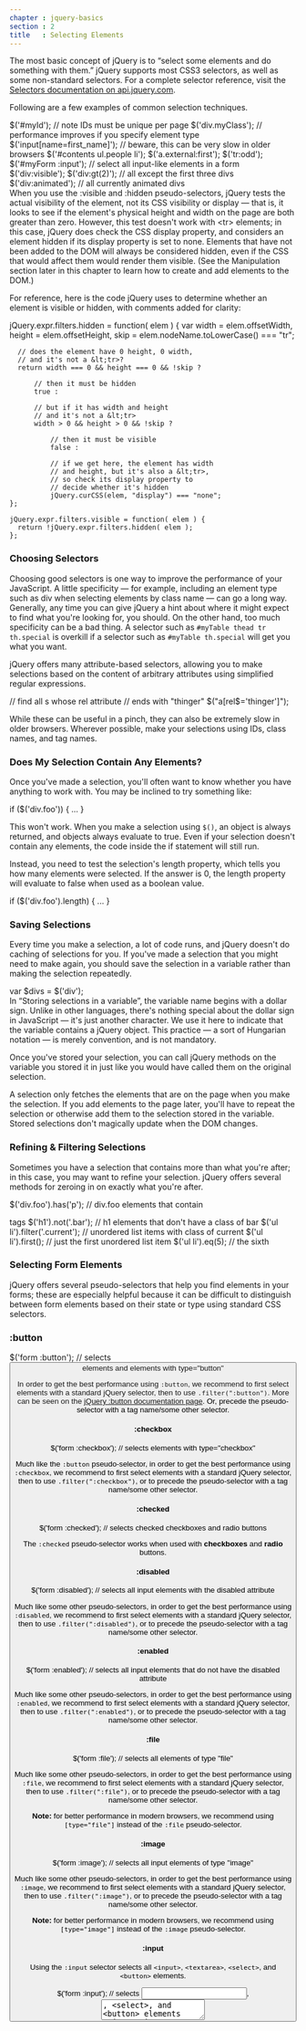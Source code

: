 ```yaml
---
chapter : jquery-basics
section : 2
title   : Selecting Elements
---
```


The most basic concept of jQuery is to “select some elements and do something with
them.” jQuery supports most CSS3 selectors, as well as some non-standard
selectors.  For a complete selector reference, visit the
[Selectors documentation on api.jquery.com](http://api.jquery.com/category/selectors/).

Following are a few examples of common selection techniques.

<javascript caption="Selecting elements by ID">
$('#myId'); // note IDs must be unique per page
</javascript>

<javascript caption="Selecting elements by class name">
$('div.myClass'); // performance improves if you specify element type
</javascript>

<javascript caption="Selecting elements by attribute">
$('input[name=first_name]'); // beware, this can be very slow in older browsers
</javascript>


<javascript caption="Selecting elements by compound CSS selector">
$('#contents ul.people li');
</javascript>

<javascript caption="Pseudo-selectors">
$('a.external:first');
$('tr:odd');
$('#myForm :input');   // select all input-like elements in a form
$('div:visible');
$('div:gt(2)');        // all except the first three divs
$('div:animated');     // all currently animated divs
</javascript>


<div class="note" markdown="1">
When you use the :visible and :hidden pseudo-selectors, jQuery tests the actual 
visibility of the element, not its CSS visibility or display — that is, it looks 
to see if the element's physical height and width on the page are both greater than zero. 
However, this test doesn't work with &lt;tr> elements; in this case, jQuery does check 
the CSS display property, and considers an element hidden if its display property 
is set to none. Elements that have not been added to the DOM will always be 
considered hidden, even if the CSS that would affect them would render them 
visible. (See the Manipulation section later in this chapter to learn how to 
create and add elements to the DOM.)

For reference, here is the code jQuery uses to determine whether an element is visible or hidden, with comments added for clarity:

</div>
<javascript>
    jQuery.expr.filters.hidden = function( elem ) {
      var width = elem.offsetWidth, height = elem.offsetHeight,
      skip = elem.nodeName.toLowerCase() === "tr";

      // does the element have 0 height, 0 width,
      // and it's not a &lt;tr>?
      return width === 0 && height === 0 && !skip ?

          // then it must be hidden
          true :

          // but if it has width and height
          // and it's not a &lt;tr>
          width > 0 && height > 0 && !skip ?

              // then it must be visible
              false :

              // if we get here, the element has width
              // and height, but it's also a &lt;tr>,
              // so check its display property to
              // decide whether it's hidden
              jQuery.curCSS(elem, "display") === "none";
    };

    jQuery.expr.filters.visible = function( elem ) {
      return !jQuery.expr.filters.hidden( elem );
    };
</javascript>

### Choosing Selectors

Choosing good selectors is one way to improve the performance of your JavaScript. 
A little specificity — for example, including an element type such as div when
 selecting elements by class name — can go a long way. Generally, any time you 
can give jQuery a hint about where it might expect to find what you're looking for, 
you should. On the other hand, too much specificity can be a bad thing. 
A selector such as `#myTable thead tr th.special` is overkill if a selector 
such as `#myTable th.special` will get you what you want.

jQuery offers many attribute-based selectors, allowing you to make selections 
based on the content of arbitrary attributes using simplified regular expressions.

<javascript>
// find all <a>s whose rel attribute
// ends with "thinger"
$("a[rel$='thinger']");
</javascript>

While these can be useful in a pinch, they can also be extremely slow in older browsers.
Wherever possible, make your selections using IDs, class names, and tag names.

### Does My Selection Contain Any Elements?

Once you've made a selection, you'll often want to know whether you have anything to work with.
 You may be inclined to try something like:

<javascript>
if ($('div.foo')) { ... }
</javascript>

This won't work. When you make a selection using `$()`, an object is always returned, 
and objects always evaluate to true. Even if your selection doesn't contain any elements, 
the code inside the if statement will still run.

Instead, you need to test the selection's length property, which tells you how many 
elements were selected. If the answer is 0, the length property will evaluate to false 
when used as a boolean value.

<javascript caption="Testing whether a selection contains elements">
    if ($('div.foo').length) { ... }
</javascript>

### Saving Selections

Every time you make a selection, a lot of code runs, and jQuery doesn't do caching of 
selections for you. If you've made a selection that you might need to make again, you 
should save the selection in a variable rather than making the selection repeatedly.

<javascript>
var $divs = $('div');
</javascript>

<div class="note" markdown="1">
In “Storing selections in a variable”, the variable name begins with a dollar sign. 
Unlike in other languages, there's nothing special about the dollar sign in JavaScript — 
it's just another character. We use it here to indicate that the variable contains a 
jQuery object. This practice — a sort of Hungarian notation — is merely convention, 
and is not mandatory.
</div>

Once you've stored your selection, you can call jQuery methods on the variable you 
stored it in just like you would have called them on the original selection.

<div class="note" markdown="1">
A selection only fetches the elements that are on the page when you make the selection. 
If you add elements to the page later, you'll have to repeat the selection or otherwise 
add them to the selection stored in the variable. Stored selections don't magically 
update when the DOM changes.
</div>

### Refining & Filtering Selections

Sometimes you have a selection that contains more than what you're after; in this case, you may want to refine your selection. jQuery offers several methods for zeroing in on exactly what you're after.

<javascript caption="Refining selections">
$('div.foo').has('p');          // div.foo elements that contain <p> tags
$('h1').not('.bar');            // h1 elements that don't have a class of bar
$('ul li').filter('.current');  // unordered list items with class of current
$('ul li').first();             // just the first unordered list item
$('ul li').eq(5);               // the sixth
</javascript>

### Selecting Form Elements

jQuery offers several pseudo-selectors that help you find elements in your forms;
these are especially helpful because it can be difficult to distinguish between 
form elements based on their state or type using standard CSS selectors.



### :button

<javascript caption=":button pseudo-selector">
$('form :button');               // selects <button> elements and elements with type="button"
</javascript>

In order to get the best performance using `:button`, we recommend to
first select elements with a standard jQuery selector, then to use
`.filter(":button")`. More can be seen on the [jQuery :button
documentation page](http://api.jquery.com/button-selector/). Or, precede
the pseudo-selector with a tag name/some other selector.

#### :checkbox

<javascript caption=":checkbox pseudo-selector">
$('form :checkbox');               // selects elements with type="checkbox"
</javascript>

Much like the `:button` pseudo-selector, in order to get the best performance using `:checkbox`, we recommend to
first select elements with a standard jQuery selector, then to use
`.filter(":checkbox")`, or to precede the pseudo-selector with a tag name/some other selector.


#### :checked

<javascript caption=":checked pseudo-selector">
$('form :checked');               // selects checked checkboxes and radio buttons
</javascript>

The `:checked` pseudo-selector works when used with **checkboxes** and
**radio** buttons.

#### :disabled

<javascript caption=":disabled pseudo-selector">
$('form :disabled');               // selects all input elements with the disabled attribute
</javascript>

Much like some other pseudo-selectors, in order to get the best performance using `:disabled`, we recommend to
first select elements with a standard jQuery selector, then to use
`.filter(":disabled")`, or to precede
the pseudo-selector with a tag name/some other selector.

#### :enabled

<javascript caption=":enabled pseudo-selector">
$('form :enabled');               // selects all input elements that do not have the disabled attribute
</javascript>

Much like some other pseudo-selectors, in order to get the best performance using `:enabled`, we recommend to
first select elements with a standard jQuery selector, then to use
`.filter(":enabled")`, or to precede
the pseudo-selector with a tag name/some other selector.


#### :file

<javascript caption=":file pseudo-selector">
$('form :file');               // selects all elements of type "file"
</javascript>

Much like some other pseudo-selectors, in order to get the best performance using `:file`, we recommend to
first select elements with a standard jQuery selector, then to use
`.filter(":file")`, or to precede
the pseudo-selector with a tag name/some other selector.

**Note:** for better performance in modern browsers, we recommend using
`[type="file"]` instead of the `:file` pseudo-selector.


#### :image

<javascript caption=":image pseudo-selector">
$('form :image');               // selects all input elements of type "image"
</javascript>

Much like some other pseudo-selectors, in order to get the best performance using `:image`, we recommend to
first select elements with a standard jQuery selector, then to use
`.filter(":image")`, or to precede
the pseudo-selector with a tag name/some other selector.

**Note:** for better performance in modern browsers, we recommend using
`[type="image"]` instead of the `:image` pseudo-selector.


#### :input

Using the `:input` selector selects all `<input>`, `<textarea>`, `<select>`, and
`<button>` elements.

<javascript caption=":input pseudo-selector">
$('form :input');               // selects <input>, <textarea>, <select>, and <button> elements
</javascript>


#### :password

<javascript caption=":password pseudo-selector">
$('form :password');               // selects all elements of type
"password"
</javascript>

Much like some other pseudo-selectors, in order to get the best performance using `:password`, we recommend to
first select elements with a standard jQuery selector, then to use
`.filter(":password")`, or to precede
the pseudo-selector with a tag name/some other selector.

**Note:** for better performance in modern browsers, we recommend using
`[type="password"]` instead of the `:password` pseudo-selector.


#### :radio
Selects inputs with type="radio"

#### :reset
Selects inputs with type="reset"

#### :selected
Selects options that are selected

#### :submit
Selects inputs with type="submit"

#### :text
Selects inputs with type="text"
